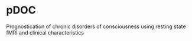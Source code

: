 # pDOC
Prognostication of chronic disorders of consciousness using resting state fMRI and clinical characteristics
